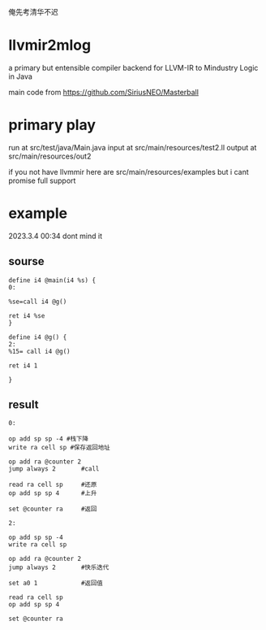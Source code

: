 俺先考清华不迟





# llvmir2mlog

a primary but entensible compiler backend for LLVM-IR to Mindustry Logic in Java

main code from https://github.com/SiriusNEO/Masterball
# primary play

run at src/test/java/Main.java
input at src/main/resources/test2.ll
output at src/main/resources/out2

if you not have llvmmir here are src/main/resources/examples but i cant promise full support

# example

2023.3.4 00:34 dont mind it

## sourse

    define i4 @main(i4 %s) {
    0:

    %se=call i4 @g()

    ret i4 %se
    }

    define i4 @g() {
    2:
    %15= call i4 @g()

	ret i4 1

    }

## result

    0:

    op add sp sp -4 #栈下降
    write ra cell sp #保存返回地址

	op add ra @counter 2
	jump always 2       #call

	read ra cell sp     #还原
	op add sp sp 4      #上升

	set @counter ra     #返回

    2:

    op add sp sp -4
    write ra cell sp

	op add ra @counter 2
	jump always 2       #快乐迭代

	set a0 1            #返回值

	read ra cell sp
	op add sp sp 4

	set @counter ra

